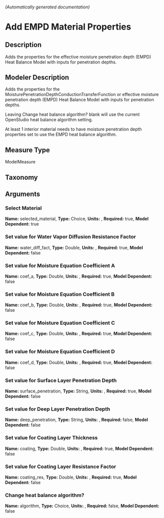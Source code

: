 

###### (Automatically generated documentation)

# Add EMPD Material Properties

## Description
Adds the properties for the effective moisture penetration depth (EMPD) Heat Balance Model with inputs for penetration depths.

## Modeler Description
Adds the properties for the MoisturePenetrationDepthConductionTransferFunction or effective moisture penetration depth (EMPD) Heat Balance Model with inputs for penetration depths. 

 Leaving Change heat balance algorithm? blank will use the current OpenStudio heat balance algorithm setting. 

 At least 1 interior material needs to have moisture penetration depth properties set to use the EMPD heat balance algorithm.

## Measure Type
ModelMeasure

## Taxonomy


## Arguments


### Select Material

**Name:** selected_material,
**Type:** Choice,
**Units:** ,
**Required:** true,
**Model Dependent:** true

### Set value for Water Vapor Diffusion Resistance Factor

**Name:** water_diff_fact,
**Type:** Double,
**Units:** ,
**Required:** true,
**Model Dependent:** false

### Set value for Moisture Equation Coefficient A

**Name:** coef_a,
**Type:** Double,
**Units:** ,
**Required:** true,
**Model Dependent:** false

### Set value for Moisture Equation Coefficient B

**Name:** coef_b,
**Type:** Double,
**Units:** ,
**Required:** true,
**Model Dependent:** false

### Set value for Moisture Equation Coefficient C

**Name:** coef_c,
**Type:** Double,
**Units:** ,
**Required:** true,
**Model Dependent:** false

### Set value for Moisture Equation Coefficient D

**Name:** coef_d,
**Type:** Double,
**Units:** ,
**Required:** true,
**Model Dependent:** false

### Set value for Surface Layer Penetration Depth

**Name:** surface_penetration,
**Type:** String,
**Units:** ,
**Required:** true,
**Model Dependent:** false

### Set value for Deep Layer Penetration Depth

**Name:** deep_penetration,
**Type:** String,
**Units:** ,
**Required:** false,
**Model Dependent:** false

### Set value for Coating Layer Thickness

**Name:** coating,
**Type:** Double,
**Units:** ,
**Required:** true,
**Model Dependent:** false

### Set value for Coating Layer Resistance Factor

**Name:** coating_res,
**Type:** Double,
**Units:** ,
**Required:** true,
**Model Dependent:** false

### Change heat balance algorithm?

**Name:** algorithm,
**Type:** Choice,
**Units:** ,
**Required:** false,
**Model Dependent:** false




